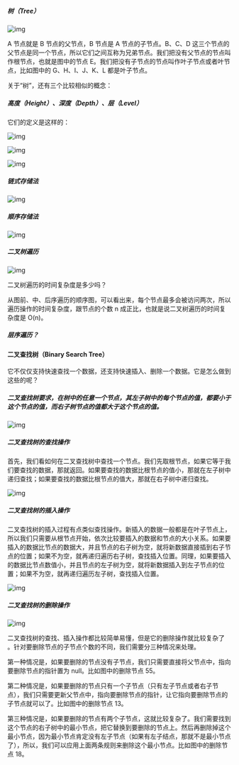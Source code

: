 ##### 树（Tree）

![img](https://static001.geekbang.org/resource/image/b7/29/b7043bf29a253bb36221eaec62b2e129.jpg)

A 节点就是 B 节点的父节点，B 节点是 A 节点的子节点。B、C、D 这三个节点的父节点是同一个节点，所以它们之间互称为兄弟节点。我们把没有父节点的节点叫作根节点，也就是图中的节点 E。我们把没有子节点的节点叫作叶子节点或者叶节点，比如图中的 G、H、I、J、K、L 都是叶子节点。

关于“树”，还有三个比较相似的概念：

##### 高度（Height）、深度（Depth）、层（Level）

它们的定义是这样的：

![img](https://static001.geekbang.org/resource/image/40/1e/4094a733986073fedb6b9d03f877d71e.jpg)

![img](https://static001.geekbang.org/resource/image/50/b4/50f89510ad1f7570791dd12f4e9adeb4.jpg)

![img](https://static001.geekbang.org/resource/image/18/60/18413c6597c2850b75367393b401ad60.jpg)



##### 链式存储法

![img](https://static001.geekbang.org/resource/image/12/8e/12cd11b2432ed7c4dfc9a2053cb70b8e.jpg)



##### 顺序存储法

![img](https://static001.geekbang.org/resource/image/14/30/14eaa820cb89a17a7303e8847a412330.jpg)



##### 二叉树遍历

![img](https://static001.geekbang.org/resource/image/ab/16/ab103822e75b5b15c615b68560cb2416.jpg)

二叉树遍历的时间复杂度是多少吗？

从图前、中、后序遍历的顺序图，可以看出来，每个节点最多会被访问两次，所以遍历操作的时间复杂度，跟节点的个数 n 成正比，也就是说二叉树遍历的时间复杂度是 O(n)。



##### 层序遍历？



#### 二叉查找树（Binary Search Tree）

它不仅仅支持快速查找一个数据，还支持快速插入、删除一个数据。它是怎么做到这些的呢？

##### 二叉查找树要求，在树中的任意一个节点，其左子树中的每个节点的值，都要小于这个节点的值，而右子树节点的值都大于这个节点的值。

![img](https://static001.geekbang.org/resource/image/f3/ae/f3bb11b6d4a18f95aa19e11f22b99bae.jpg)



##### 二叉查找树的查找操作

首先，我们看如何在二叉查找树中查找一个节点。我们先取根节点，如果它等于我们要查找的数据，那就返回。如果要查找的数据比根节点的值小，那就在左子树中递归查找；如果要查找的数据比根节点的值大，那就在右子树中递归查找。

![img](https://static001.geekbang.org/resource/image/96/2a/96b3d86ed9b7c4f399e8357ceed0db2a.jpg)



##### 二叉查找树的插入操作

二叉查找树的插入过程有点类似查找操作。新插入的数据一般都是在叶子节点上，所以我们只需要从根节点开始，依次比较要插入的数据和节点的大小关系。如果要插入的数据比节点的数据大，并且节点的右子树为空，就将新数据直接插到右子节点的位置；如果不为空，就再递归遍历右子树，查找插入位置。同理，如果要插入的数据比节点数值小，并且节点的左子树为空，就将新数据插入到左子节点的位置；如果不为空，就再递归遍历左子树，查找插入位置。

![img](https://static001.geekbang.org/resource/image/da/c5/daa9fb557726ee6183c5b80222cfc5c5.jpg)



##### 二叉查找树的删除操作

![img](https://static001.geekbang.org/resource/image/29/2c/299c615bc2e00dc32225f4d9e3490e2c.jpg)

二叉查找树的查找、插入操作都比较简单易懂，但是它的删除操作就比较复杂了 。针对要删除节点的子节点个数的不同，我们需要分三种情况来处理。

第一种情况是，如果要删除的节点没有子节点，我们只需要直接将父节点中，指向要删除节点的指针置为 null。比如图中的删除节点 55。

第二种情况是，如果要删除的节点只有一个子节点（只有左子节点或者右子节点），我们只需要更新父节点中，指向要删除节点的指针，让它指向要删除节点的子节点就可以了。比如图中的删除节点 13。

第三种情况是，如果要删除的节点有两个子节点，这就比较复杂了。我们需要找到这个节点的右子树中的最小节点，把它替换到要删除的节点上。然后再删除掉这个最小节点，因为最小节点肯定没有左子节点（如果有左子结点，那就不是最小节点了），所以，我们可以应用上面两条规则来删除这个最小节点。比如图中的删除节点 18。





